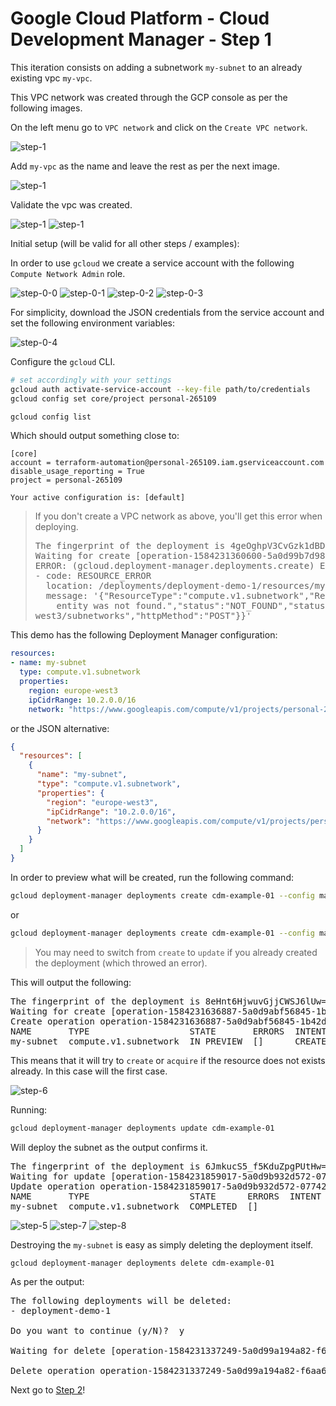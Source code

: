 # Google Cloud Platform - Cloud Development Manager - Step 1

This iteration consists on adding a subnetwork `my-subnet` to an already existing vpc `my-vpc`.

This VPC network was created through the GCP console as per the following images.

On the left menu go to `VPC network` and click on the `Create VPC network`.

![step-1][step-1]

Add `my-vpc` as the name and leave the rest as per the next image.

![step-1][step-2]

Validate the vpc was created.

![step-1][step-3]
![step-1][step-4]

Initial setup (will be valid for all other steps / examples):

In order to use `gcloud` we create a service account with the following `Compute Network Admin` role.

![step-0-0][step-0-0]
![step-0-1][step-0-1]
![step-0-2][step-0-2]
![step-0-3][step-0-3]

For simplicity, download the JSON credentials from the service account and set the following environment variables:

![step-0-4][step-0-4]

Configure the `gcloud` CLI.

```bash
# set accordingly with your settings
gcloud auth activate-service-account --key-file path/to/credentials
gcloud config set core/project personal-265109

gcloud config list
```

Which should output something close to:

```text
[core]
account = terraform-automation@personal-265109.iam.gserviceaccount.com
disable_usage_reporting = True
project = personal-265109

Your active configuration is: [default]
```

> If you don't create a VPC network as above, you'll get this error when deploying.
>
> <pre>
> The fingerprint of the deployment is 4geOghpV3CvGzk1dBDoIJg==
> Waiting for create [operation-1584231360600-5a0d99b7d987a-6102a252-fa0a163c]...failed.
> ERROR: (gcloud.deployment-manager.deployments.create) Error in Operation [operation-1584231360600-5a0d99b7d987a-6102a252-fa0a163c]: errors:
> - code: RESOURCE_ERROR
>   location: /deployments/deployment-demo-1/resources/my-subnet
>   message: '{"ResourceType":"compute.v1.subnetwork","ResourceErrorCode":"404","ResourceErrorMessage":{"code":404,"message":"Requested
>     entity was not found.","status":"NOT_FOUND","statusMessage":"Not Found","requestPath":"https://compute.googleapis.com/compute/v1/projects/personal-265109/regions/europe-
> west3/subnetworks","httpMethod":"POST"}}'
> </pre>

This demo has the following Deployment Manager configuration:

```yaml
resources:
- name: my-subnet
  type: compute.v1.subnetwork
  properties:
    region: europe-west3
    ipCidrRange: 10.2.0.0/16
    network: "https://www.googleapis.com/compute/v1/projects/personal-265109/global/networks/my-vpc"
```

or the JSON alternative:

```json
{
  "resources": [
    {
      "name": "my-subnet",
      "type": "compute.v1.subnetwork",
      "properties": {
        "region": "europe-west3",
        "ipCidrRange": "10.2.0.0/16",
        "network": "https://www.googleapis.com/compute/v1/projects/personal-265109/global/networks/my-vpc"
      }
    }
  ]
}
```

In order to preview what will be created, run the following command:

```bash
gcloud deployment-manager deployments create cdm-example-01 --config main.yaml --preview
```

or

```bash
gcloud deployment-manager deployments create cdm-example-01 --config main.json --preview
```

> You may need to switch from `create` to `update` if you already created the deployment (which throwed an error).

This will output the following:

<pre>
The fingerprint of the deployment is 8eHnt6HjwuvGjjCWSJ6lUw==
Waiting for create [operation-1584231636887-5a0d9abf56845-1b42dc3d-4f3dab24]...done.  
Create operation operation-1584231636887-5a0d9abf56845-1b42dc3d-4f3dab24 completed successfully.
NAME       TYPE                   STATE       ERRORS  INTENT
my-subnet  compute.v1.subnetwork  IN_PREVIEW  []      CREATE_OR_ACQUIRE
</pre>

This means that it will try to `create` or `acquire` if the resource does not exists already. In this case will the first case.

![step-6][step-6]

Running:

```bash
gcloud deployment-manager deployments update cdm-example-01
```

Will deploy the subnet as the output confirms it.

<pre>
The fingerprint of the deployment is 6JmkucS5_f5KduZpgPUtHw==
Waiting for update [operation-1584231859017-5a0d9b932d572-07742ec7-158ffca3]...done.
Update operation operation-1584231859017-5a0d9b932d572-07742ec7-158ffca3 completed successfully.
NAME       TYPE                   STATE      ERRORS  INTENT
my-subnet  compute.v1.subnetwork  COMPLETED  []
</pre>

![step-5][step-5]
![step-7][step-7]
![step-8][step-8]

Destroying the `my-subnet` is easy as simply deleting the deployment itself.

```bash
gcloud deployment-manager deployments delete cdm-example-01
```

As per the output:

<pre>
The following deployments will be deleted:
- deployment-demo-1

Do you want to continue (y/N)?  y

Waiting for delete [operation-1584231337249-5a0d99a194a82-f6aa6b22-0d2f968d]...done.

Delete operation operation-1584231337249-5a0d99a194a82-f6aa6b22-0d2f968d completed successfully.
</pre>

Next go to [Step 2](https://github.com/jccguimaraes/infrastructure-as-code/tree/master/gcp/cdm-example-02)!

[step-0-0]: ./assets/step-0-0.jpg "step 0-0"
[step-0-1]: ./assets/step-0-1.jpg "step 0-1"
[step-0-2]: ./assets/step-0-2.jpg "step 0-2"
[step-0-3]: ./assets/step-0-3.jpg "step 0-3"
[step-0-4]: ./assets/step-0-4.jpg "step 0-4"
[step-1]: ./assets/step-1.jpg "step 1"
[step-2]: ./assets/step-2.jpg "step 2"
[step-3]: ./assets/step-3.jpg "step 3"
[step-4]: ./assets/step-4.jpg "step 4"
[step-5]: ./assets/step-5.jpg "step 5"
[step-6]: ./assets/step-6.jpg "step 6"
[step-7]: ./assets/step-7.jpg "step 7"
[step-8]: ./assets/step-8.jpg "step 8"